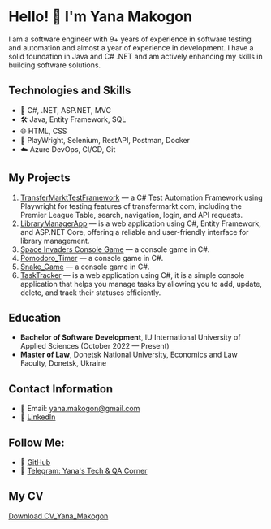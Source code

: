 # Hello! 👋 I'm Yana Makogon

I am a software engineer with 9+ years of experience in software testing and automation and almost a year of experience in development. I have a solid foundation in Java and C# .NET and am actively enhancing my skills in building software solutions.

## Technologies and Skills
- 🔧 C#, .NET, ASP.NET, MVC
- 🛠 Java, Entity Framework, SQL
- 🌐 HTML, CSS
- 🔬 PlayWright, Selenium, RestAPI, Postman, Docker
- ☁️ Azure DevOps, CI/CD, Git

## My Projects
1. [TransferMarktTestFramework](https://github.com/yanamak89/TransferMarktTestFramework) — a C# Test Automation Framework using Playwright for testing features of transfermarkt.com, including the Premier League Table, search, navigation, login, and API requests.
2.  [LibraryManagerApp](https://github.com/yanamak89/LibraryManagerApp/tree/master) — is a web application using C#, Entity Framework, and ASP.NET Core, offering a reliable and user-friendly interface for library management.
3. [Space Invaders Console Game](https://github.com/yanamak89/SpaceInvidersGame) — a console game in C#.
4. [Pomodoro_Timer](https://github.com/yanamak89/Pomodoro_Timer) — a console game in C#.
5. [Snake_Game](https://github.com/yanamak89/Snake_Game) — a console game in C#.
6. [TaskTracker](https://github.com/yanamak89/TaskTracker) — is a web application using C#, it is a simple console application that helps you manage tasks by allowing you to add, update, delete, and track their statuses efficiently.


## Education
- **Bachelor of Software Development**, IU International University of Applied Sciences (October 2022 — Present)
- **Master of Law**, Donetsk National University, Economics and Law Faculty, Donetsk, Ukraine

## Contact Information
- 📧 Email: yana.makogon@gmail.com
- 💼 [LinkedIn](https://www.linkedin.com/in/yana-mac/)

## Follow Me:
- 🐙 [GitHub](https://github.com/yanamak89)
- 📝 [Telegram: Yana's Tech & QA Corner](https://t.me/+4fc8JCCF6BlmNmNi)

## My CV
[Download CV_Yana_Makogon](https://github.com/yanamak89/yanamak89/blob/main/Yana_Makogon_-_Software_Engineer.pdf)
